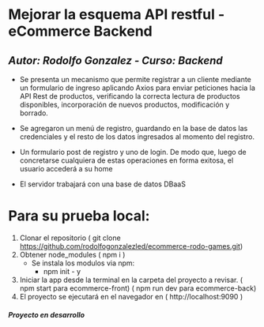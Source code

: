 # Mejorar la esquema API restful - eCommerce Backend #

## _Autor: Rodolfo Gonzalez - Curso: Backend_

- Se presenta un mecanismo que permite registrar a un cliente mediante un formulario de ingreso aplicando Axios para enviar peticiones hacia la API Rest de productos, verificando la correcta lectura de productos disponibles, incorporación de nuevos productos, modificación y borrado.

- Se agregaron un menú de registro, guardando en la base de datos las credenciales y el resto de los datos ingresados al momento del registro.

- Un formulario post de registro y uno de login. De modo que, luego de concretarse cualquiera de estas operaciones en forma exitosa, el usuario accederá a su home

- El servidor trabajará con una base de datos DBaaS


# Para su prueba local:
1.	Clonar el repositorio ( git clone https://github.com/rodolfogonzalezled/ecommerce-rodo-games.git)
2.	Obtener node_modules ( npm i )
    - Se instala los modulos via npm:
        - npm init - y
3.	Iniciar la app desde la terminal en la carpeta del proyecto a revisar. 
( npm start para ecommerce-front)
( npm run dev para ecommerce-back)
4.	El proyecto se ejecutará en el navegador en ( http://localhost:9090 )  

##### Proyecto en desarrollo ######